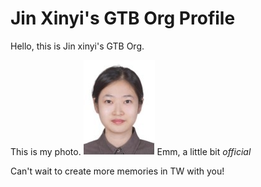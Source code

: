 # Jin Xinyi's GTB Org Profile
Hello, this is Jin xinyi's GTB Org.

This is my photo.
![my_photo](/photo.jpg "my photo")
Emm, a little bit *official*

Can't wait to create more memories in TW with you!